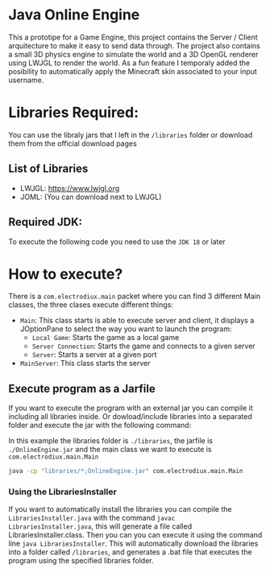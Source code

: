 # Java Online Engine

This a prototipe for a Game Engine, this project contains the Server / Client arquitecture to make it easy to send data through.
The project also contains a small 3D physics engine to simulate the world and a 3D OpenGL renderer using LWJGL to render the world.
As a fun feature I temporaly added the posibility to automatically apply the Minecraft skin associated to your input username.

# Libraries Required:

You can use the libraly jars that I left in the `/libraries` folder or download them from the official download pages

## List of Libraries

- LWJGL: https://www.lwjgl.org
- JOML: (You can download next to LWJGL)

## Required JDK:

To execute the following code you need to use the `JDK 18` or later

# How to execute?

There is a `com.electrodiux.main` packet where you can find 3 different Main classes, the three clases execute different things:

- `Main`: This class starts is able to execute server and client, it displays a JOptionPane to select the way you want to launch the program:
  - `Local Game`: Starts the game as a local game
  - `Server Connection`: Starts the game and connects to a given server
  - `Server`: Starts a server at a given port
- `MainServer`: This class starts the server

## Execute program as a Jarfile

If you want to execute the program with an external jar you can compile it including all libraries inside. Or dowload/include libraries into a separated folder and execute the jar with the following command:<br>

In this example the libraries folder is `./libraries`, the jarfile is `./OnlineEngine.jar` and the main class we want to execute is `com.electrodiux.main.Main`

```cmd
java -cp "libraries/*;OnlineEngine.jar" com.electrodiux.main.Main
```

### Using the LibrariesInstaller

If you want to automatically install the libraries you can compile the `LibrariesInstaller.java` with the command `javac LibrariesInstaller.java`, this will generate a file called LibrariesInstaller.class. Then you can you can execute it using the command line `java LibrariesInstaller`. This will automatically download the libraries into a folder called `/libraries`, and generates a .bat file that executes the program using the specified libraries folder.
